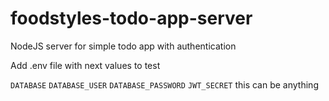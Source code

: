 # foodstyles-todo-app-server

NodeJS server for simple todo app with authentication

Add .env file with next values to test

`DATABASE` 
`DATABASE_USER`
`DATABASE_PASSWORD`
`JWT_SECRET` this can be anything
